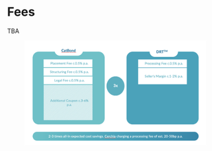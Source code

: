 # Fees

TBA

<figure><img src="../.gitbook/assets/image (4).png" alt=""><figcaption></figcaption></figure>

